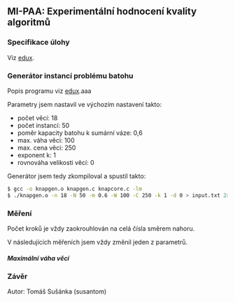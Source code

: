 ## MI-PAA: Experimentální hodnocení kvality algoritmů

### Specifikace úlohy
Viz [edux](https://edux.fit.cvut.cz/courses/MI-PAA/tutorials/batoh).

### Generátor instancí problému batohu

Popis programu viz [edux](https://edux.fit.cvut.cz/courses/MI-PAA/homeworks/knapsack/generator).aaa


Parametry jsem nastavil ve výchozím nastavení takto:

- počet věcí: 18
- počet instancí: 50
- poměr kapacity batohu k sumární váze: 0,6
- max. váha věci: 100
- max. cena věci: 250 
- exponent k: 1
- rovnováha velikosti věcí: 0

Generátor jsem tedy zkompiloval a spustil takto:

```bash
$ gcc -o knapgen.o knapgen.c knapcore.c -lm
$ ./knapgen.o -n 18 -N 50 -m 0.6 -W 100 -C 250 -k 1 -d 0 > input.txt 2> output.txt
```

### Měření

Počet kroků je vždy zaokrouhlován na celá čísla směrem nahoru.

V následujících měřeních jsem vždy změnil jeden z parametrů.

##### Maximální váha věcí



### Závěr



Autor: Tomáš Sušánka (susantom)

